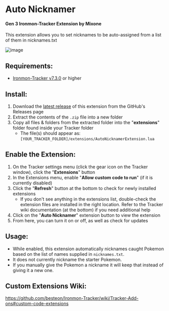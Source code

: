 # Auto Nicknamer

#### Gen 3 Ironmon-Tracker Extension by Mixone

This extension allows you to set nicknames to be auto-assigned from a list of them in nicknames.txt

![image](https://raw.githubusercontent.com/Mixone-FinallyHere/AutoNicknamer-IronmonExtension/main/Functionality.gif)

## Requirements:
- [Ironmon-Tracker v7.3.0](https://github.com/besteon/Ironmon-Tracker) or higher

## Install:
1) Download the [latest release](https://github.com/Mixone-FinallyHere/AutoNicknamer-IronmonExtension/releases/latest) of this extension from the GitHub's Releases page
2) Extract the contents of the `.zip` file into a new folder
3) Copy all files & folders from the extracted folder into the "**extensions**" folder found inside your Tracker folder
   - The file(s) should appear as: `[YOUR_TRACKER_FOLDER]/extensions/AutoNicknamerExtension.lua`

## Enable the Extension:
1) On the Tracker settings menu (click the gear icon on the Tracker window), click the "**Extensions**" button
2) In the Extensions menu, enable "**Allow custom code to run**" (if it is currently disabled)
3) Click the "**Refresh**" button at the bottom to check for newly installed extensions
   - If you don't see anything in the extensions list, double-check the extension files are installed in the right location. Refer to the Tracker wiki documentation (at the bottom) if you need additional help
4) Click on the "**Auto Nicknamer**" extension button to view the extension
5) From here, you can turn it on or off, as well as check for updates

## Usage:
- While enabled, this extension automatically nicknames caught Pokemon based on the list of names supplied in `nicknames.txt`.
- It does not currently nickname the starter Pokemon.
- If you manually give the Pokemon a nickname it will keep that instead of giving it a new one.

## Custom Extensions Wiki:
https://github.com/besteon/Ironmon-Tracker/wiki/Tracker-Add-ons#custom-code-extensions